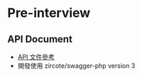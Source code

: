 # Pre-interview

## API Document
- [API 文件參考](http://domain/apidoc/)
- 開發使用 zircote/swagger-php version 3
 
